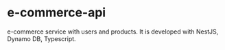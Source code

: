 # e-commerce-api
e-commerce service with users and products. It is developed with NestJS, Dynamo DB, Typescript.

